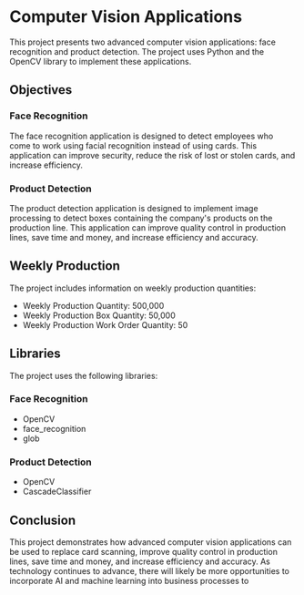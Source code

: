 # Computer Vision Applications

This project presents two advanced computer vision applications: face recognition and product detection. The project uses Python and the OpenCV library to implement these applications.

## Objectives

### Face Recognition

The face recognition application is designed to detect employees who come to work using facial recognition instead of using cards. This application can improve security, reduce the risk of lost or stolen cards, and increase efficiency.

### Product Detection

The product detection application is designed to implement image processing to detect boxes containing the company's products on the production line. This application can improve quality control in production lines, save time and money, and increase efficiency and accuracy.

## Weekly Production

The project includes information on weekly production quantities:

- Weekly Production Quantity: 500,000
- Weekly Production Box Quantity: 50,000
- Weekly Production Work Order Quantity: 50

## Libraries

The project uses the following libraries:

### Face Recognition

- OpenCV
- face_recognition
- glob

### Product Detection

- OpenCV
- CascadeClassifier

## Conclusion

This project demonstrates how advanced computer vision applications can be used to replace card scanning, improve quality control in production lines, save time and money, and increase efficiency and accuracy. As technology continues to advance, there will likely be more opportunities to incorporate AI and machine learning into business processes to
